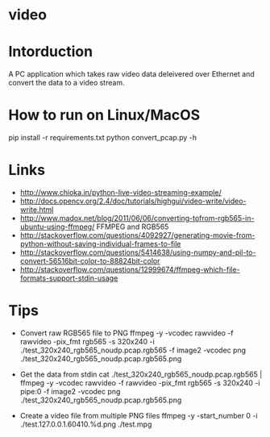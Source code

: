 # video

Intorduction
===============================
A PC application which takes raw video data deleivered over Ethernet and convert the data to a video stream.

How to run on Linux/MacOS
==============================
pip install -r requirements.txt
python convert_pcap.py -h

Links
==============================

*  http://www.chioka.in/python-live-video-streaming-example/
*  http://docs.opencv.org/2.4/doc/tutorials/highgui/video-write/video-write.html
*  http://www.madox.net/blog/2011/06/06/converting-tofrom-rgb565-in-ubuntu-using-ffmpeg/ FFMPEG and RGB565
*  http://stackoverflow.com/questions/4092927/generating-movie-from-python-without-saving-individual-frames-to-file
*  http://stackoverflow.com/questions/5414638/using-numpy-and-pil-to-convert-56516bit-color-to-88824bit-color
*  http://stackoverflow.com/questions/12999674/ffmpeg-which-file-formats-support-stdin-usage


Tips
=============================
*  Convert raw RGB565 file to PNG
ffmpeg -y -vcodec rawvideo -f rawvideo  -pix_fmt rgb565 -s 320x240 -i ./test_320x240_rgb565_noudp.pcap.rgb565 -f image2 -vcodec png ./test_320x240_rgb565_noudp.pcap.rgb565.png

*  Get the data from stdin
cat ./test_320x240_rgb565_noudp.pcap.rgb565 | ffmpeg -y -vcodec rawvideo -f rawvideo  -pix_fmt rgb565 -s 320x240 -i pipe:0  -f image2 -vcodec png ./test_320x240_rgb565_noudp.pcap.rgb565.png

*  Create a video file from multiple PNG files
ffmpeg -y -start_number 0  -i  ./test.127.0.0.1.60410.%d.png ./test.mpg
